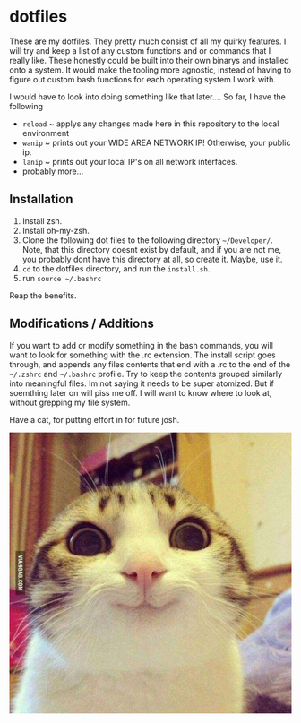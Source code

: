 # dotfiles

These are my dotfiles. They pretty much consist of all my quirky features. I will try and keep a list of any custom functions and or commands that I really like. These honestly could be built into their own binarys and installed onto a system. It would make the tooling more agnostic, instead of having to figure out custom bash functions for each operating system I work with. 

I would have to look into doing something like that later.... So far, I have the following

- `reload` ~ applys any changes made here in this repository to the local environment
- `wanip` ~ prints out your WIDE AREA NETWORK IP! Otherwise, your public ip.
- `lanip` ~ prints out your local IP's on all network interfaces.
- probably more...

## Installation

1) Install zsh.
2) Install oh-my-zsh.
3) Clone the following dot files to the following directory `~/Developer/`. Note, that this directory doesnt exist by default, and if you are not me, you probably dont have this directory at all, so create it. Maybe, use it.
4) `cd` to the dotfiles directory, and run the `install.sh`.
5) run `source ~/.bashrc`

Reap the benefits.

## Modifications / Additions

If you want to add or modify something in the bash commands, you will want to look for something with the .rc extension. The install script goes through, and appends any files contents that end with a .rc to the end of the `~/.zshrc` and `~/.bashrc` profile. Try to keep the contents grouped similarly into meaningful files. Im not saying it needs to be super atomized. But if soemthing later on will piss me off. I will want to know where to look at, without grepping my file system.

Have a cat, for putting effort in for future josh.

![cat_smiling.png](./images/cat_smiling.png)
